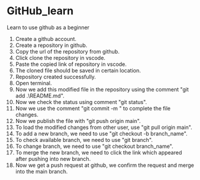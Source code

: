 # GitHub_learn
Learn to use github as a beginner 

1. Create a github account.
2. Create a repository in github.
3. Copy the url of the repository from github.
4. Click clone the repository in vscode.
5. Paste the copied link of repository in vscode.
6. The cloned file should be saved in certain location.
7. Repository created successfully.
8. Open terminal.
9. Now we add this modified file in the repository using the comment "git add .\README.md".
10. Now we check the status using comment "git status".
11. Now we use the comment "git commit -m " to complete the file changes.
12. Now we publish the file with "git push origin main".
13. To load the modified changes from other user, use "git pull origin main".
14. To add a new branch, we need to use "git checkout -b branch_name".
15. To check available branch, we need to use "git branch".
16. To change branch, we need to use "git checkout branch_name".
17. To merge the new branch, we need to click the link which appeared after pushing into new branch.
18. Now we get a push request at github, we confirm the request and merge into the main branch.